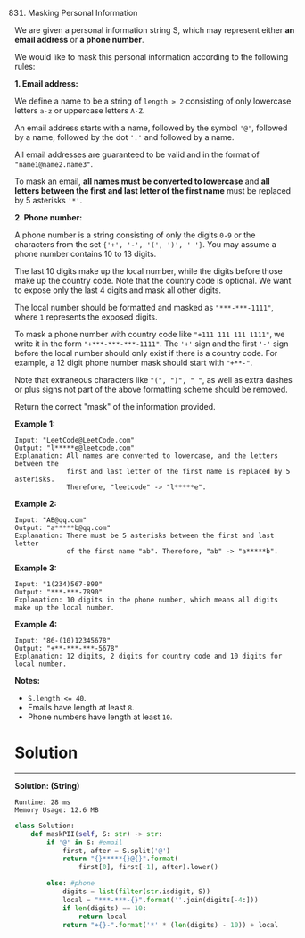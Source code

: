 831. Masking Personal Information

We are given a personal information string S, which may represent either **an email address** or **a phone number**.

We would like to mask this personal information according to the following rules:

**1. Email address:**

We define a name to be a string of `length ≥ 2` consisting of only lowercase letters `a-z` or uppercase letters `A-Z`.

An email address starts with a name, followed by the symbol `'@'`, followed by a name, followed by the dot `'.'` and followed by a name. 

All email addresses are guaranteed to be valid and in the format of `"name1@name2.name3"`.

To mask an email, **all names must be converted to lowercase** and **all letters between the first and last letter of the first name** must be replaced by 5 asterisks `'*'`.

**2. Phone number:**

A phone number is a string consisting of only the digits `0-9` or the characters from the set `{'+', '-', '(', ')', ' '}`. You may assume a phone number contains 10 to 13 digits.

The last 10 digits make up the local number, while the digits before those make up the country code. Note that the country code is optional. We want to expose only the last 4 digits and mask all other digits.

The local number should be formatted and masked as `"***-***-1111"`, where `1` represents the exposed digits.

To mask a phone number with country code like `"+111 111 111 1111"`, we write it in the form `"+***-***-***-1111"`.  The `'+'` sign and the first `'-'` sign before the local number should only exist if there is a country code.  For example, a 12 digit phone number mask should start with `"+**-"`.

Note that extraneous characters like `"(", ")", " "`, as well as extra dashes or plus signs not part of the above formatting scheme should be removed.

 

Return the correct "mask" of the information provided.

**Example 1:**
```
Input: "LeetCode@LeetCode.com"
Output: "l*****e@leetcode.com"
Explanation: All names are converted to lowercase, and the letters between the
             first and last letter of the first name is replaced by 5 asterisks.
             Therefore, "leetcode" -> "l*****e".
```

**Example 2:**
```
Input: "AB@qq.com"
Output: "a*****b@qq.com"
Explanation: There must be 5 asterisks between the first and last letter 
             of the first name "ab". Therefore, "ab" -> "a*****b".
```

**Example 3:**
```
Input: "1(234)567-890"
Output: "***-***-7890"
Explanation: 10 digits in the phone number, which means all digits make up the local number.
```

**Example 4:**
```
Input: "86-(10)12345678"
Output: "+**-***-***-5678"
Explanation: 12 digits, 2 digits for country code and 10 digits for local number. 
```

**Notes:**

* `S.length <= 40`.
* Emails have length at least `8`.
* Phone numbers have length at least `10`.

# Solution
---
**Solution: (String)**
```
Runtime: 28 ms
Memory Usage: 12.6 MB
```
```python
class Solution:
    def maskPII(self, S: str) -> str:
        if '@' in S: #email
            first, after = S.split('@')
            return "{}*****{}@{}".format(
                first[0], first[-1], after).lower()

        else: #phone
            digits = list(filter(str.isdigit, S))
            local = "***-***-{}".format(''.join(digits[-4:]))
            if len(digits) == 10:
                return local
            return "+{}-".format('*' * (len(digits) - 10)) + local
```